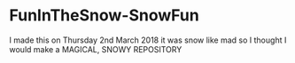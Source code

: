 # FunInTheSnow-SnowFun
I made this on Thursday 2nd March 2018 it was snow like mad so I thought I would make a MAGICAL, SNOWY REPOSITORY
